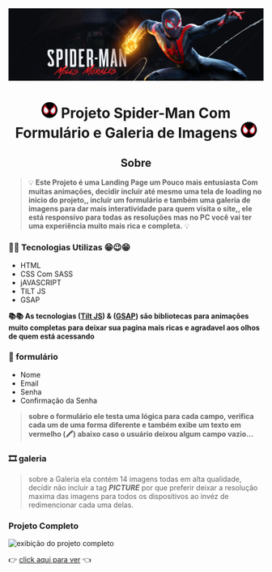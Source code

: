<img src="apresentacao.png" alt="imagem do projeto completo">

<h1 align="center"><img src="./imgs/favicon-32x32.png"> Projeto Spider-Man Com Formulário e Galeria de Imagens <img src="./imgs/favicon-32x32.png"></h1>

<h2 align="center">Sobre</h2>

> 💡 **Este Projeto é uma Landing Page um Pouco mais entusiasta Com muitas animações, decidir incluir até mesmo uma tela de loading no inicio do projeto,,
incluir um formulário e também uma galeria de imagens para dar mais interatividade para quem visita o site,, ele está responsivo para todas as resoluções
mas no PC você vai ter uma experiência muito mais rica e completa.** 💡

### 🧙🧙 Tecnologias Utilizas 😁😉😁

- HTML
- CSS Com SASS
- jAVASCRIPT
- TILT JS
- GSAP


**📚📚 As tecnologias (<a href="https://gijsroge.github.io/tilt.js/" target="_blank">Tilt JS</a>) & (<a href="https://greensock.com/gsap/)" target="_blank">GSAP</a>) são bibliotecas para animações muito completas para deixar sua pagina mais ricas e agradavel aos olhos de quem está acessando**


### 🧾 formulário

* Nome
* Email
* Senha
* Confirmação da Senha

> **sobre o formulário ele testa uma lógica para cada campo, verifica cada um de uma forma diferente e também exibe um texto em vermelho (🖍️)
abaixo caso o usuário deixou algum campo vazio...**

### 🎞️ galeria
> sobre a Galeria ela contém 14 imagens todas em alta qualidade, decidir não incluir a tag  ***PICTURE*** por que preferir deixar a resolução maxima das imagens para
  todos os dispositivos ao invéz de redimencionar cada uma delas.


### Projeto Completo

<img src="apresentacao.gif" alt="exibição do projeto completo">

👉 [click aqui para ver](https://diogokenway.github.io/projeto-spiderman/#gallery,  "Spider-Man Miles Morales") 👈